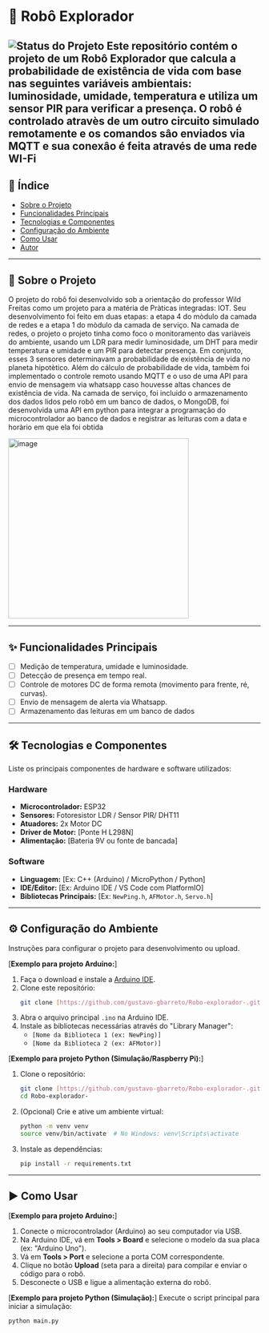 # 🤖 Robô Explorador

![Status do Projeto](https://img.shields.io/badge/status-em_desenvolvimento-blueviolet)
Este repositório contém o projeto de um Robô Explorador que calcula a probabilidade de existência de vida com base nas seguintes variáveis ambientais: luminosidade, umidade, temperatura e utiliza um sensor PIR para verificar a presença. O robô é controlado atravès de um outro circuito simulado remotamente e os comandos sâo enviados via MQTT e sua conexâo é feita através de uma rede WI-Fi
---

## 📖 Índice

- [Sobre o Projeto](#-sobre-o-projeto)
- [Funcionalidades Principais](#-funcionalidades-principais)
- [Tecnologias e Componentes](#-tecnologias-e-componentes)
- [Configuração do Ambiente](#-configuração-do-ambiente)
- [Como Usar](#-como-usar)
- [Autor](#-autor)

---

## 📍 Sobre o Projeto


O projeto do robô foi desenvolvido sob a orientaçâo do professor Wild Freitas como um projeto para a matéria de Pràticas integradas: IOT. Seu desenvolvimento foi feito em duas etapas: a etapa 4 do mòdulo da camada de redes e a etapa 1 do mòdulo da camada de serviço.
Na camada de redes, o projeto o projeto tinha como foco o monitoramento das variàveis do ambiente, usando um LDR para medir luminosidade, um DHT para medir temperatura e umidade e um PIR para detectar presença. Em conjunto, esses 3 sensores determinavam a probabilidade de existência de vida no planeta hipotètico. Além do cálculo de probabilidade de vida, tambèm foi implementado o controle remoto usando MQTT e o uso de uma API para envio de mensagem via whatsapp caso houvesse altas chances de existência de vida.
Na camada de serviço, foi incluido o armazenamento dos dados lidos pelo robô em um banco de dados, o MongoDB, foi desenvolvida uma API em python para integrar a programaçâo do microcontrolador ao banco de dados e registrar as leituras com a data e horàrio em que ela foi obtida

<img width="360" height="360" alt="image" src="https://github.com/user-attachments/assets/61e0f7eb-2d99-407b-8814-3cb5da0578e4" />

---

## ✨ Funcionalidades Principais

- [ ] Mediçâo de temperatura, umidade e luminosidade.
- [ ] Detecção de presença em tempo real.
- [ ] Controle de motores DC de forma remota (movimento para frente, ré, curvas).
- [ ] Envio de mensagem de alerta via Whatsapp.
- [ ] Armazenamento das leituras em um banco de dados

---

## 🛠️ Tecnologias e Componentes

Liste os principais componentes de hardware e software utilizados:

### Hardware
* **Microcontrolador:** ESP32 
* **Sensores:** Fotoresistor LDR / Sensor PIR/ DHT11 
* **Atuadores:** 2x Motor DC 
* **Driver de Motor:** [Ponte H L298N]
* **Alimentação:** [Bateria 9V ou fonte de bancada]

### Software
* **Linguagem:** [Ex: C++ (Arduino) / MicroPython / Python]
* **IDE/Editor:** [Ex: Arduino IDE / VS Code com PlatformIO]
* **Bibliotecas Principais:** [Ex: `NewPing.h`, `AFMotor.h`, `Servo.h`]

---

## ⚙️ Configuração do Ambiente

Instruções para configurar o projeto para desenvolvimento ou upload.

[**Exemplo para projeto Arduino:**]
1.  Faça o download e instale a [Arduino IDE](https://www.arduino.cc/en/software).
2.  Clone este repositório:
    ```bash
    git clone [https://github.com/gustavo-gbarreto/Robo-explorador-.git](https://github.com/gustavo-gbarreto/Robo-explorador-.git)
    ```
3.  Abra o arquivo principal `.ino` na Arduino IDE.
4.  Instale as bibliotecas necessárias através do "Library Manager":
    * `[Nome da Biblioteca 1 (ex: NewPing)]`
    * `[Nome da Biblioteca 2 (ex: AFMotor)]`

[**Exemplo para projeto Python (Simulação/Raspberry Pi):**]
1.  Clone o repositório:
    ```bash
    git clone [https://github.com/gustavo-gbarreto/Robo-explorador-.git](https://github.com/gustavo-gbarreto/Robo-explorador-.git)
    cd Robo-explorador-
    ```
2.  (Opcional) Crie e ative um ambiente virtual:
    ```bash
    python -m venv venv
    source venv/bin/activate  # No Windows: venv\Scripts\activate
    ```
3.  Instale as dependências:
    ```bash
    pip install -r requirements.txt
    ```

---

## ▶️ Como Usar

[**Exemplo para projeto Arduino:**]
1.  Conecte o microcontrolador (Arduino) ao seu computador via USB.
2.  Na Arduino IDE, vá em **Tools > Board** e selecione o modelo da sua placa (ex: "Arduino Uno").
3.  Vá em **Tools > Port** e selecione a porta COM correspondente.
4.  Clique no botão **Upload** (seta para a direita) para compilar e enviar o código para o robô.
5.  Desconecte o USB e ligue a alimentação externa do robô.

[**Exemplo para projeto Python (Simulação):**]
Execute o script principal para iniciar a simulação:
```bash
python main.py
